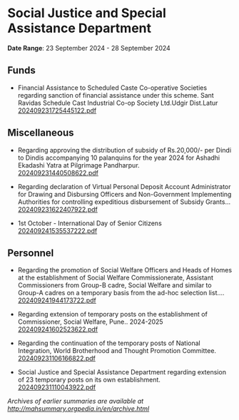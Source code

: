 # Social Justice and Special Assistance Department

**Date Range**: 23 September 2024 - 28 September 2024


## Funds
- Financial Assistance to Scheduled Caste Co-operative Societies regarding sanction of financial assistance under this scheme. Sant Ravidas Schedule Cast Industrial Co-op Society Ltd.Udgir Dist.Latur\
  [202409231725445122.pdf](https://gr.maharashtra.gov.in/Site/Upload/Government%20Resolutions/English/202409231725445122.pdf)

## Miscellaneous
- Regarding approving the distribution of subsidy of Rs.20,000/- per Dindi to Dindis accompanying 10 palanquins for the year 2024 for Ashadhi Ekadashi Yatra at Pilgrimage Pandharpur.\
  [202409231440508622.pdf](https://gr.maharashtra.gov.in/Site/Upload/Government%20Resolutions/English/202409231440508622.pdf)

- Regarding declaration of Virtual Personal Deposit Account Administrator for Drawing and Disbursing Officers and Non-Government Implementing Authorities for controlling expeditious disbursement of Subsidy Grants...\
  [202409231622407922.pdf](https://gr.maharashtra.gov.in/Site/Upload/Government%20Resolutions/English/202409231622407922.pdf)

- 1st October - International Day of Senior Citizens\
  [202409241535537222.pdf](https://gr.maharashtra.gov.in/Site/Upload/Government%20Resolutions/English/202409241535537222.pdf)

## Personnel
- Regarding the promotion of Social Welfare Officers and Heads of Homes at the establishment of Social Welfare Commissionerate, Assistant Commissioners from Group-B cadre, Social Welfare and similar to Group-A cadres on a temporary basis from the ad-hoc selection list....\
  [202409241944173722.pdf](https://gr.maharashtra.gov.in/Site/Upload/Government%20Resolutions/English/202409241944173722.pdf)

- Regarding extension of temporary posts on the establishment of Commissioner, Social Welfare, Pune.. 2024-2025\
  [202409241602523622.pdf](https://gr.maharashtra.gov.in/Site/Upload/Government%20Resolutions/English/202409241602523622.pdf)

- Regarding the continuation of the temporary posts of National Integration, World Brotherhood and Thought Promotion Committee.\
  [202409231106166822.pdf](https://gr.maharashtra.gov.in/Site/Upload/Government%20Resolutions/English/202409231106166822.pdf)

- Social Justice and Special Assistance Department regarding extension of 23 temporary posts on its own establishment.\
  [202409231110043922.pdf](https://gr.maharashtra.gov.in/Site/Upload/Government%20Resolutions/English/202409231110043922.pdf)


*Archives of earlier summaries are available at http://mahsummary.orgpedia.in/en/archive.html*